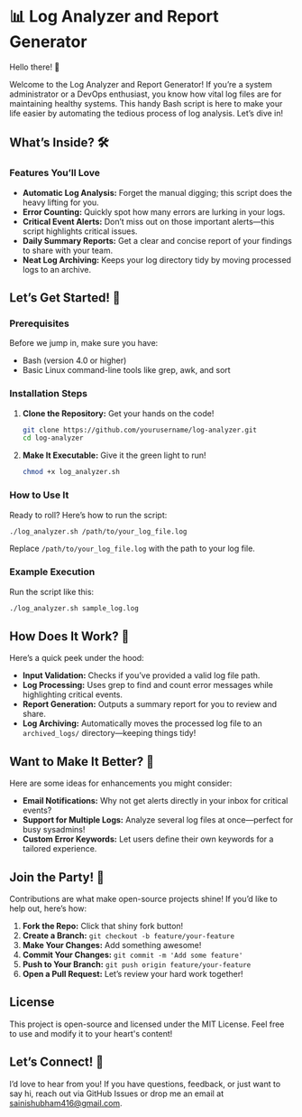 # 📊 Log Analyzer and Report Generator

Hello there! 👋

Welcome to the Log Analyzer and Report Generator! If you’re a system administrator or a DevOps enthusiast, you know how vital log files are for maintaining healthy systems. This handy Bash script is here to make your life easier by automating the tedious process of log analysis. Let’s dive in!

## What’s Inside? 🛠️

### Features You’ll Love
- **Automatic Log Analysis:** Forget the manual digging; this script does the heavy lifting for you.
- **Error Counting:** Quickly spot how many errors are lurking in your logs.
- **Critical Event Alerts:** Don’t miss out on those important alerts—this script highlights critical issues.
- **Daily Summary Reports:** Get a clear and concise report of your findings to share with your team.
- **Neat Log Archiving:** Keeps your log directory tidy by moving processed logs to an archive.

## Let’s Get Started! 🚀

### Prerequisites
Before we jump in, make sure you have:
- Bash (version 4.0 or higher)
- Basic Linux command-line tools like grep, awk, and sort

### Installation Steps
1. **Clone the Repository:** Get your hands on the code!
   ```bash
   git clone https://github.com/yourusername/log-analyzer.git
   cd log-analyzer
   ```

2. **Make It Executable:** Give it the green light to run!
   ```bash
   chmod +x log_analyzer.sh
   ```

### How to Use It
Ready to roll? Here’s how to run the script:
```bash
./log_analyzer.sh /path/to/your_log_file.log
```
Replace `/path/to/your_log_file.log` with the path to your log file.

### Example Execution
Run the script like this:
```bash
./log_analyzer.sh sample_log.log
```

## How Does It Work? 🤔
Here’s a quick peek under the hood:
- **Input Validation:** Checks if you’ve provided a valid log file path.
- **Log Processing:** Uses grep to find and count error messages while highlighting critical events.
- **Report Generation:** Outputs a summary report for you to review and share.
- **Log Archiving:** Automatically moves the processed log file to an `archived_logs/` directory—keeping things tidy!

## Want to Make It Better? 🤗
Here are some ideas for enhancements you might consider:
- **Email Notifications:** Why not get alerts directly in your inbox for critical events?
- **Support for Multiple Logs:** Analyze several log files at once—perfect for busy sysadmins!
- **Custom Error Keywords:** Let users define their own keywords for a tailored experience.

## Join the Party! 🎉
Contributions are what make open-source projects shine! If you’d like to help out, here’s how:
1. **Fork the Repo:** Click that shiny fork button!
2. **Create a Branch:** `git checkout -b feature/your-feature`
3. **Make Your Changes:** Add something awesome!
4. **Commit Your Changes:** `git commit -m 'Add some feature'`
5. **Push to Your Branch:** `git push origin feature/your-feature`
6. **Open a Pull Request:** Let’s review your hard work together!

## License
This project is open-source and licensed under the MIT License. Feel free to use and modify it to your heart's content!

## Let’s Connect! 💬
I’d love to hear from you! If you have questions, feedback, or just want to say hi, reach out via GitHub Issues or drop me an email at sainishubham416@gmail.com.
